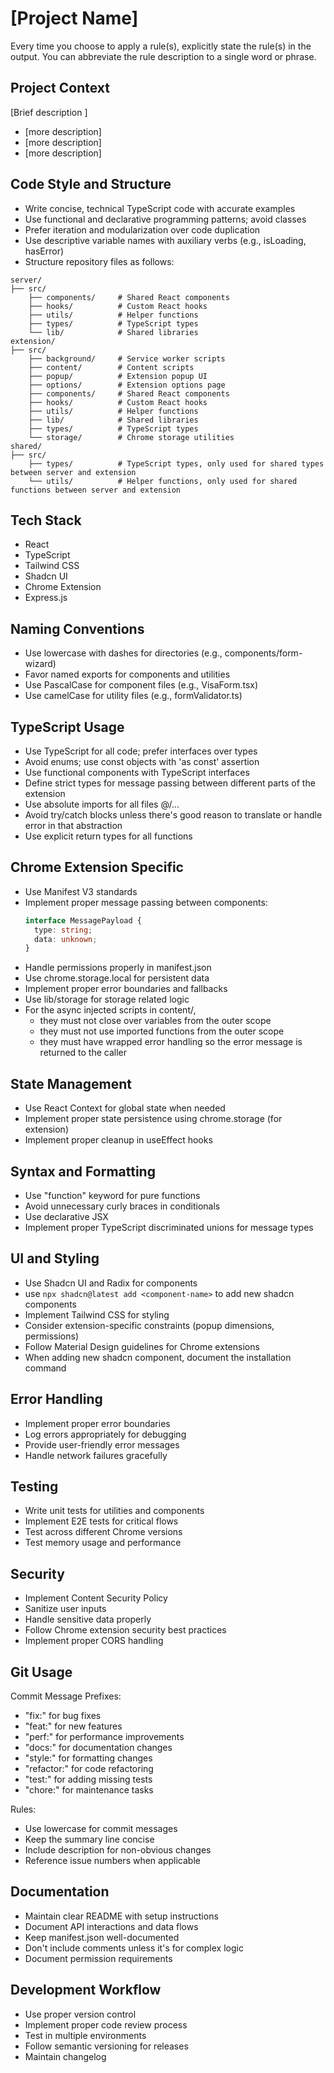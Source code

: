 # [Project Name]

Every time you choose to apply a rule(s), explicitly state the rule(s) in the output. You can abbreviate the rule description to a single word or phrase.

## Project Context
[Brief description ]
- [more description]
- [more description]
- [more description]

## Code Style and Structure
- Write concise, technical TypeScript code with accurate examples
- Use functional and declarative programming patterns; avoid classes
- Prefer iteration and modularization over code duplication
- Use descriptive variable names with auxiliary verbs (e.g., isLoading, hasError)
- Structure repository files as follows:
```
server/
├── src/
    ├── components/     # Shared React components
    ├── hooks/          # Custom React hooks
    ├── utils/          # Helper functions
    ├── types/          # TypeScript types
    └── lib/            # Shared libraries
extension/
├── src/
    ├── background/     # Service worker scripts
    ├── content/        # Content scripts
    ├── popup/          # Extension popup UI
    ├── options/        # Extension options page
    ├── components/     # Shared React components
    ├── hooks/          # Custom React hooks
    ├── utils/          # Helper functions
    ├── lib/            # Shared libraries
    ├── types/          # TypeScript types
    └── storage/        # Chrome storage utilities
shared/
├── src/
    ├── types/          # TypeScript types, only used for shared types between server and extension
    └── utils/          # Helper functions, only used for shared functions between server and extension
```

## Tech Stack
- React
- TypeScript
- Tailwind CSS
- Shadcn UI
- Chrome Extension
- Express.js

## Naming Conventions
- Use lowercase with dashes for directories (e.g., components/form-wizard)
- Favor named exports for components and utilities
- Use PascalCase for component files (e.g., VisaForm.tsx)
- Use camelCase for utility files (e.g., formValidator.ts)

## TypeScript Usage
- Use TypeScript for all code; prefer interfaces over types
- Avoid enums; use const objects with 'as const' assertion
- Use functional components with TypeScript interfaces
- Define strict types for message passing between different parts of the extension
- Use absolute imports for all files @/...
- Avoid try/catch blocks unless there's good reason to translate or handle error in that abstraction
- Use explicit return types for all functions

## Chrome Extension Specific
- Use Manifest V3 standards
- Implement proper message passing between components:
  ```typescript
  interface MessagePayload {
    type: string;
    data: unknown;
  }
  ```
- Handle permissions properly in manifest.json
- Use chrome.storage.local for persistent data
- Implement proper error boundaries and fallbacks
- Use lib/storage for storage related logic
- For the async injected scripts in content/, 
  - they must not close over variables from the outer scope
  - they must not use imported functions from the outer scope
  - they must have wrapped error handling so the error message is returned to the caller

## State Management
- Use React Context for global state when needed
- Implement proper state persistence using chrome.storage (for extension)
- Implement proper cleanup in useEffect hooks

## Syntax and Formatting
- Use "function" keyword for pure functions
- Avoid unnecessary curly braces in conditionals
- Use declarative JSX
- Implement proper TypeScript discriminated unions for message types

## UI and Styling
- Use Shadcn UI and Radix for components
- use `npx shadcn@latest add <component-name>` to add new shadcn components
- Implement Tailwind CSS for styling
- Consider extension-specific constraints (popup dimensions, permissions)
- Follow Material Design guidelines for Chrome extensions
- When adding new shadcn component, document the installation command

## Error Handling
- Implement proper error boundaries
- Log errors appropriately for debugging
- Provide user-friendly error messages
- Handle network failures gracefully

## Testing
- Write unit tests for utilities and components
- Implement E2E tests for critical flows
- Test across different Chrome versions
- Test memory usage and performance

## Security
- Implement Content Security Policy
- Sanitize user inputs
- Handle sensitive data properly
- Follow Chrome extension security best practices
- Implement proper CORS handling

## Git Usage
Commit Message Prefixes:
- "fix:" for bug fixes
- "feat:" for new features
- "perf:" for performance improvements
- "docs:" for documentation changes
- "style:" for formatting changes
- "refactor:" for code refactoring
- "test:" for adding missing tests
- "chore:" for maintenance tasks

Rules:
- Use lowercase for commit messages
- Keep the summary line concise
- Include description for non-obvious changes
- Reference issue numbers when applicable

## Documentation
- Maintain clear README with setup instructions
- Document API interactions and data flows
- Keep manifest.json well-documented
- Don't include comments unless it's for complex logic
- Document permission requirements

## Development Workflow
- Use proper version control
- Implement proper code review process
- Test in multiple environments
- Follow semantic versioning for releases
- Maintain changelog

